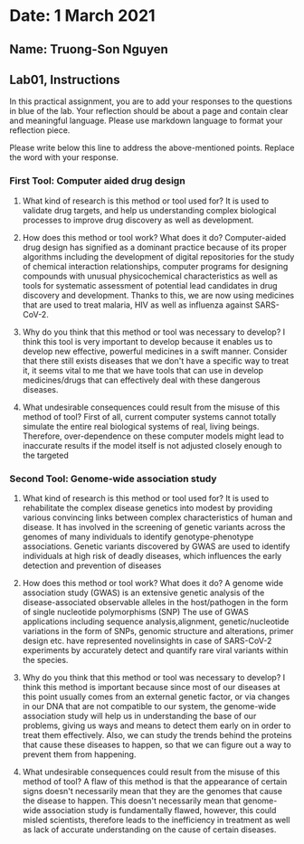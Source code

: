 # Date: 1 March 2021

## Name: Truong-Son Nguyen

## Lab01, Instructions

In this practical assignment, you are to add your responses to the questions in blue of the lab. Your reflection should be about a page and contain clear and meaningful language. Please use markdown language to format your reflection piece.

Please write below this line to address the above-mentioned points. Replace the word with your response.

### First Tool: Computer aided drug design

 1. What kind of research is this method or tool used for?
   It is used to validate drug targets, and help us understanding complex biological processes to improve drug discovery as well as development.

 2. How does this method or tool work? What does it do?
   Computer-aided drug design has signified as a dominant practice because of its proper algorithms including the development of digital repositories for the study of chemical interaction relationships, computer programs for designing compounds with unusual physicochemical characteristics as well as tools for systematic assessment of potential lead candidates in drug discovery and development. Thanks to this, we are now using medicines that are used to treat malaria, HIV as well as influenza against SARS-CoV-2.

 3. Why do you think that this method or tool was necessary to develop?
   I think this tool is very important to develop because it enables us to develop new effective, powerful medicines in a swift manner. Consider that there still exists diseases that we don't have a specific way to treat it, it seems vital to me that we have tools that can use in develop medicines/drugs that can effectively deal with these dangerous diseases.

 4. What undesirable consequences could result from the misuse of this method of tool?
   First of all, current computer systems cannot totally simulate the entire real biological systems of real, living beings. Therefore, over-dependence on these computer models might lead to inaccurate results if the model itself is not adjusted closely enough to the targeted

### Second Tool: Genome-wide association study

 1. What kind of research is this method or tool used for?
   It is used to rehabilitate the complex disease genetics into modest by providing various convincing links between complex characteristics of human and disease. It has involved in the screening of genetic variants across the genomes of many individuals to identify genotype-phenotype associations. Genetic variants discovered by GWAS are used to identify individuals at high risk of deadly diseases, which influences the early detection and prevention of diseases

 2. How does this method or tool work? What does it do?
   A genome wide association study (GWAS) is an extensive genetic analysis of the disease-associated observable alleles in the host/pathogen in the form of single nucleotide polymorphisms (SNP) The use of GWAS applications including sequence analysis,alignment, genetic/nucleotide variations in the form of SNPs, genomic
   structure and alterations, primer design etc. have represented novelinsights in case of SARS-CoV-2 experiments by accurately detect and quantify rare viral variants within the species.

 3. Why do you think that this method or tool was necessary to develop?
   I think this method is important because since most of our diseases at this point usually comes from an external genetic factor, or via changes in our DNA that are not compatible to our system, the genome-wide association study will help us in understanding the base of our problems, giving us ways and means to detect them early on in order to treat them effectively. Also, we can study the trends behind the proteins that cause these diseases to happen, so that we can figure out a way to prevent them from happening.

 4. What undesirable consequences could result from the misuse of this method of tool?
   A flaw of this method is that the appearance of certain signs doesn't necessarily mean that they are the genomes that cause the disease to happen. This doesn't necessarily mean that genome-wide association study is fundamentally flawed, however, this could misled scientists, therefore leads to the inefficiency in treatment as well as lack of accurate understanding on the cause of certain diseases.
